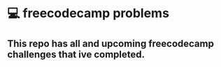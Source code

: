 # 💻 freecodecamp problems
## This repo has all and upcoming freecodecamp challenges that ive completed.
